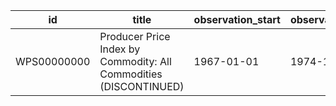 | id          | title                                                             | observation_start   | observation_end   |
|-------------|-------------------------------------------------------------------|---------------------|-------------------|
| WPS00000000 | Producer Price Index by Commodity: All Commodities (DISCONTINUED) | 1967-01-01          | 1974-12-01        |